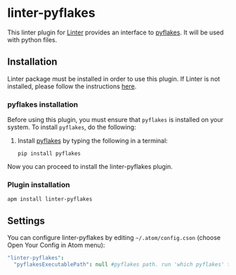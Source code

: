 # linter-pyflakes

This linter plugin for [Linter][] provides an interface to
[pyflakes](https://launchpad.net/pyflakes). It will be used with python files.

## Installation

Linter package must be installed in order to use this plugin. If Linter is not
installed, please follow the instructions [here][linter].

### pyflakes installation

Before using this plugin, you must ensure that `pyflakes` is installed on your
system. To install `pyflakes`, do the following:

1.  Install [pyflakes](https://launchpad.net/pyflakes) by typing the following
    in a terminal:

    ```ShellSession
    pip install pyflakes
    ```

Now you can proceed to install the linter-pyflakes plugin.

### Plugin installation

```ShellSession
apm install linter-pyflakes
```

## Settings

You can configure linter-pyflakes by editing `~/.atom/config.cson`
(choose Open Your Config in Atom menu):

```coffeescript
"linter-pyflakes":
  "pyflakesExecutablePath": null #pyflakes path. run 'which pyflakes' to find the path
```

[linter]: https://github.com/AtomLinter/Linter "Linter"
